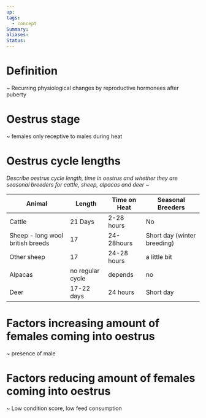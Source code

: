 ```yaml
---
up: 
tags:
  - concept
Summary: 
aliases: 
Status:
---
```

# Definition
~
Recurring physiological changes by reproductive hormonees after puberty

# Oestrus stage
~
females only receptive to males during heat

# Oestrus cycle lengths
*Describe oestrus cycle length, time in oestrus and whether they are seasonal breeders for cattle, sheep, alpacas and deer*
~

| Animal                           | Length           | Time on Heat | Seasonal Breeders           |
| -------------------------------- | ---------------- | ------------ | --------------------------- |
| Cattle                           | 21 Days          | 2-28 hours   | No                          |
| Sheep - long wool british breeds | 17               | 24-28hours   | Short day (winter breeding) |
| Other sheep                      | 17               | 24-28 hours  | a little bit                |
| Alpacas                          | no regular cycle | depends      | no                          |
| Deer                             | 17-22 days       | 24 hours     | Short day                   |

# Factors increasing amount of females coming into oestrus
~
presence of male

# Factors reducing amount of females coming into oestrus
~
Low condition score, low feed consumption